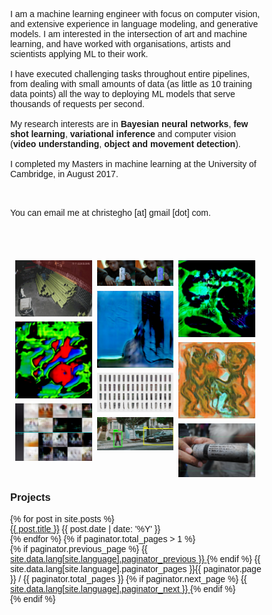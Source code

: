 <style>
    * {
  box-sizing: border-box;
}

body {
  margin: 0;
  font-family: Arial;
}

.header {
  text-align: center;
  padding: 32px;
}

.row {
  display: -ms-flexbox; /* IE10 */
  display: flex;
  -ms-flex-wrap: wrap; /* IE10 */
  flex-wrap: wrap;
  padding: 0 4px;
}

/* Create four equal columns that sits next to each other */
.column {
  -ms-flex: 33%; /* IE10 */
  flex: 33%;
  max-width: 33%;
  padding: 0 4px;
}

.column img {
  margin-top: 8px;
  vertical-align: middle;
  width: 100%;
}

/* Responsive layout - makes a two column-layout instead of four columns */
@media screen and (max-width: 800px) {
  .column {
    -ms-flex: 50%;
    flex: 50%;
    max-width: 50%;
  }
}

/* Responsive layout - makes the two columns stack on top of each other instead of next to each other */
@media screen and (max-width: 600px) {
  .column {
    -ms-flex: 100%;
    flex: 100%;
    max-width: 100%;
  }
}

</style>
I am a machine learning engineer with focus on computer vision, and extensive experience in language modeling, and generative models. I am interested in the intersection of art and machine learning, and have worked with organisations, artists and scientists applying ML to their work.
<br/><br/>
I have executed challenging tasks throughout entire pipelines, from dealing with small amounts of data (as little as 10 training data points) all the way to deploying ML models that serve thousands of requests per second.
<br/><br/>
My research interests are in **Bayesian neural networks**, **few shot learning**, **variational inference** and computer vision (**video understanding**, **object and movement detection**).
<br/><br/>
I completed my Masters in machine learning at the University of Cambridge, in August 2017. 

<br/><br/>
You can email me at christegho [at] gmail [dot] com.

<br/><br/>
<div class="row"> 
  <div class="column">
    <a href="/calipsa"><img src="/assets/images/calipsa/calipsa.gif" style="width:100%"></a>
    <a href="/the-doors"><img src="/assets/images/thedoors/zachblas_the-doors_GAN-LSD.jpg" style="width:100%"></a> 
    <a href="/cad-conspiracy"><img src="/assets/images/cad.jpg" style="width:100%"></a>
<!--       <a href="/serafin"><img src="/assets/images/serafin/im_1.jpg" style="width:100%"></a> -->
      
    
  </div>
  <div class="column">
    <a href="/fa"><img src="/assets/images/fa/can1.jpg" style="width:100%"></a>
    <a href="/the-doors"><img src="/assets/images/thedoors/zachblas_the-doors_california-glass-architecture.jpg" style="width:100%"></a>
    <a href="/fa"><img src="/assets/images/can3.jpg" style="width:100%"></a>
    <a href="/calipsa"><img src="/assets/images/calipsa/calipsa2.jpg" style="width:100%"></a>
<!--       <a href="/serafin"><img src="/assets/images/serafin/im_7.jpg" style="width:100%"></a> -->
    
  </div>  
  <div class="column">
    <a href="/the-doors"><img src="/assets/images/thedoors/zachblas_the-doors_GAN-brains-and-neural-networks3.jpg" style="width:100%"></a>
    <a href="/xinnn"><img src="/assets/images/xin.jpg" style="width:100%"></a>
    <a href="/fa"><img src="/assets/images/fa4.jpeg" style="width:100%"></a>
<!--       <a href="/serafin"><img src="/assets/images/serafin/im_2.jpg" style="width:100%"></a> -->
      
<!--     <img src="/assets/images/thedoors/zachblas_the-doors_GAN-brains-and-neural-networks3.jpg" style="width:100%"> -->
    
  </div>
</div>


### Projects ###
<article class="container-posts">
  {% for post in site.posts %}
  <div class="posts-list-item">
    <span class="posts-list-item-name float-left">
      <a href="{{ post.url }}">{{ post.title }}</a>
    </span>
    <span class="posts-list-item-date float-right">
      {{ post.date | date: '%Y' }}
    </span>
  </div>
  {% endfor %}
  {% if paginator.total_pages > 1 %}
  <div class="list-pagination">
    {% if paginator.previous_page %}
    <a href="{{ paginator.previous_page_path }}" class="float-left">
      {{ site.data.lang[site.language].paginator_previous }}
    </a>
    {% endif %}
    <span class="page_number">
      {{ site.data.lang[site.language].paginator_pages }}{{ paginator.page }} / {{ paginator.total_pages }}
    </span>
    {% if paginator.next_page %}
    <a href="{{ paginator.next_page_path }}" class="float-right">
      {{ site.data.lang[site.language].paginator_next }}
    </a>
    {% endif %}
  </div>
  {% endif %}
</article>
